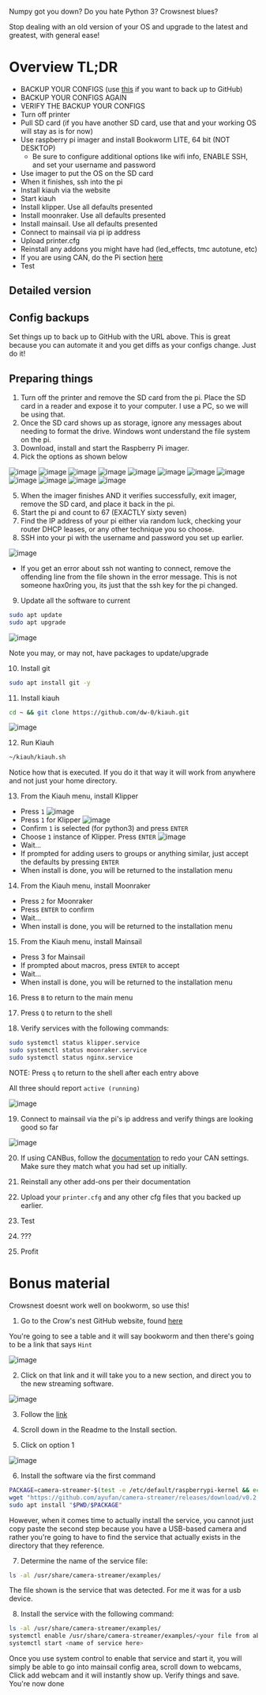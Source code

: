 Numpy got you down? Do you hate Python 3? Crowsnest blues? 

Stop dealing with an old version of your OS and upgrade to the latest and greatest, with general ease!

# Overview TL;DR

- BACKUP YOUR CONFIGS (use [this](https://github.com/EricZimmerman/Voron-Documentation/blob/main/community/howto/EricZimmerman/BackupConfigToGithub.md) if you want to back up to GitHub)
- BACKUP YOUR CONFIGS AGAIN
- VERIFY THE BACKUP YOUR CONFIGS
- Turn off printer
- Pull SD card (if you have another SD card, use that and your working OS will stay as is for now)
- Use raspberry pi imager and install Bookworm LITE, 64 bit (NOT DESKTOP)
  - Be sure to configure additional options like wifi info, ENABLE SSH, and set your username and password
- Use imager to put the OS on the SD card
- When it finishes, ssh into the pi
- Install kiauh via the website
- Start kiauh
- Install klipper. Use all defaults presented
- Install moonraker. Use all defaults presented
- Install mainsail. Use all defaults presented
- Connect to mainsail via pi ip address
- Upload printer.cfg
- Reinstall any addons you might have had (led_effects, tmc autotune, etc)
- If you are using CAN, do the Pi section [here](https://github.com/EricZimmerman/VoronTools/blob/main/EBB_CAN.md#pi)
- Test

## Detailed version

## Config backups

Set things up to back up to GitHub with the URL above. This is great because you can automate it and you get diffs as your configs change. Just do it!

## Preparing things

1. Turn off the printer and remove the SD card from the pi. Place the SD card in a reader and expose it to your computer. I use a PC, so we will be using that.
2. Once the SD card shows up as storage, ignore any messages about needing to format the drive. Windows wont understand the file system on the pi.
3. Download, install and start the Raspberry Pi imager.
4. Pick the options as shown below

  ![image](img/os/imager1.jpg)
  ![image](img/os/imager2.jpg)
  ![image](img/os/imager3.jpg)
  ![image](img/os/imager4.jpg)
  ![image](img/os/imager5.jpg)
  ![image](img/os/imager6.jpg)
  ![image](img/os/imager7.jpg)
  ![image](img/os/imager8.jpg)
  ![image](img/os/imager9.jpg)
  ![image](img/os/imager10.jpg)
  ![image](img/os/imager11.jpg)
  ![image](img/os/imager12.jpg)

5. When the imager finishes AND it verifies successfully, exit imager, remove the SD card, and place it back in the pi.
6. Start the pi and count to 67 (EXACTLY sixty seven)
7. Find the IP address of your pi either via random luck, checking your router DHCP leases, or any other technique you so choose.
8. SSH into your pi with the username and password you set up earlier.

  ![image](img/os/ssh1.jpg)

  - If you get an error about ssh not wanting to connect, remove the offending line from the file shown in the error message. This is not someone hax0ring you, its just that the ssh key for the pi changed.

9. Update all the software to current
  
  ```bash
  sudo apt update
  sudo apt upgrade
  ```

  ![image](img/os/ssh2.jpg)

  Note you may, or may not, have packages to update/upgrade

10. Install git 

  ```bash
  sudo apt install git -y
  ```

11. Install kiauh

  ```bash
  cd ~ && git clone https://github.com/dw-0/kiauh.git
  ```

  ![image](img/os/ssh3.jpg)

12. Run Kiauh

  ```bash
  ~/kiauh/kiauh.sh
  ```

  Notice how that is executed. If you do it that way it will work from anywhere and not just your home directory.

13. From the Kiauh menu, install Klipper

  - Press `1`
    ![image](img/os/kiauh1.jpg)
  - Press `1` for Klipper
    ![image](img/os/kiauh2.jpg)
  - Confirm `1` is selected (for python3) and press `ENTER`
  - Choose `1` instance of Klipper. Press `ENTER`
    ![image](img/os/kiauh3.jpg)
  - Wait...
  - If prompted for adding users to groups or anything similar, just accept the defaults by pressing `ENTER`
  - When install is done, you will be returned to the installation menu

14. From the Kiauh menu, install Moonraker

  - Press `2` for Moonraker
  - Press `ENTER` to confirm
  - Wait...
  - When install is done, you will be returned to the installation menu

15. From the Kiauh menu, install Mainsail

  - Press 3 for Mainsail
  - If prompted about macros, press `ENTER` to accept
  - Wait...
  - When install is done, you will be returned to the installation menu

16. Press `B` to return to the main menu

17. Press `Q` to return to the shell

18. Verify services with the following commands:

  ```bash
  sudo systemctl status klipper.service
  sudo systemctl status moonraker.service
  sudo systemctl status nginx.service
  ```

  NOTE: Press `q` to return to the shell after each entry above

  All three should report `active (running)`

  ![image](img/os/ssh4.jpg)

19. Connect to mainsail via the pi's ip address and verify things are looking good so far

  ![image](img/os/mainsail1.jpg)

20. If using CANBus, follow the [documentation](https://github.com/EricZimmerman/VoronTools/blob/main/EBB_CAN.md#pi) to redo your CAN settings. Make sure they match what you had set up initially.

21. Reinstall any other add-ons per their documentation

22. Upload your `printer.cfg` and any other cfg files that you backed up earlier.

23. Test

24. ???

25. Profit

# Bonus material

Crowsnest doesnt work well on bookworm, so use this!

1. Go to the Crow's nest GitHub website, found [here](https://github.com/mainsail-crew/crowsnest/)

  You're going to see a table and it will say bookworm and then there's going to be a link that says `Hint`

  ![image](img/os/stream1.jpg)

2. Click on that link and it will take you to a new section, and direct you to the new streaming software. 

  ![image](img/os/stream2.jpg)

3. Follow the [link](https://github.com/ayufan/camera-streamer)

4. Scroll down in the Readme to the Install section. 

5. Click on option 1

  ![image](img/os/stream3.jpg)

6. Install the software via the first command

  ```bash
  PACKAGE=camera-streamer-$(test -e /etc/default/raspberrypi-kernel && echo raspi || echo generic)_0.2.8.$(. /etc/os-release; echo $VERSION_CODENAME)_$(dpkg --print-architecture).deb
  wget "https://github.com/ayufan/camera-streamer/releases/download/v0.2.8/$PACKAGE"
  sudo apt install "$PWD/$PACKAGE"
  ```

However, when it comes time to actually install the service, you cannot just copy paste the second step because you have a USB-based camera and rather you're going to have to find the service that actually exists in the directory that they reference. 

7. Determine the name of the service file:

  ```bash
  ls -al /usr/share/camera-streamer/examples/
  ```

  The file shown is the service that was detected. For me it was for a usb device.

8. Install the service with the following command: 

  ```bash
  ls -al /usr/share/camera-streamer/examples/
  systemctl enable /usr/share/camera-streamer/examples/<your file from above here>.service
  systemctl start <name of service here>
  ```

Once you use system control to enable that service and start it, you will simply be able to go into mainsail config area, scroll down to webcams, Click add webcam and it will instantly show up. Verify things and save. You're now done

